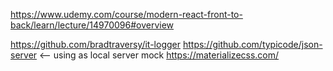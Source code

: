 https://www.udemy.com/course/modern-react-front-to-back/learn/lecture/14970096#overview

https://github.com/bradtraversy/it-logger
https://github.com/typicode/json-server  <-- using as local server mock
https://materializecss.com/

